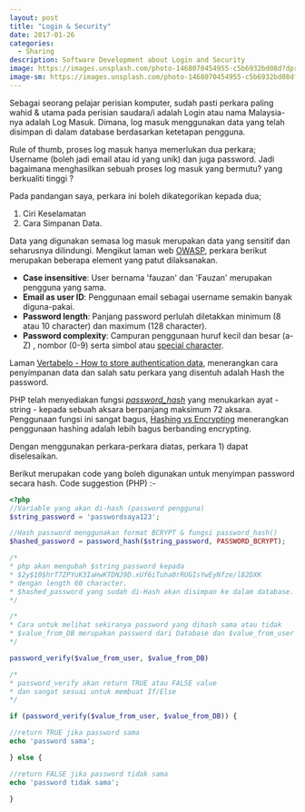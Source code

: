 ```yaml
---
layout: post
title: "Login & Security"
date: 2017-01-26
categories:
  - Sharing
description: Software Development about Login and Security
image: https://images.unsplash.com/photo-1468070454955-c5b6932bd08d?dpr=1&auto=format&fit=crop&w=1500&h=860&q=80
image-sm: https://images.unsplash.com/photo-1468070454955-c5b6932bd08d?dpr=1&auto=format&fit=crop&w=500&h=300&q=80
---
```


Sebagai seorang pelajar perisian komputer, sudah pasti perkara paling wahid & utama pada perisian saudara/i
adalah Login atau nama Malaysia-nya adalah Log Masuk. Dimana, log masuk menggunakan data yang telah disimpan
di dalam database berdasarkan ketetapan pengguna.

Rule of thumb, proses log masuk hanya memerlukan dua perkara; Username (boleh jadi email atau id yang unik) dan juga
password. Jadi bagaimana menghasilkan sebuah proses log masuk yang bermutu? yang berkualiti tinggi ?

Pada pandangan saya, perkara ini boleh dikategorikan kepada dua; 
1) Ciri Keselamatan 
2) Cara Simpanan Data.

Data yang digunakan semasa log masuk merupakan data yang sensitif dan seharusnya dilindungi.
Mengikut laman web [OWASP](http://www.owasp.org/index.php/Authentication_Cheat_Sheet "OWASP"), perkara berikut merupakan beberapa element yang patut dilaksanakan.


* __Case insensitive__: User bernama 'fauzan' dan 'Fauzan' merupakan pengguna yang sama.
* __Email as user ID__: Penggunaan email sebagai username semakin banyak diguna-pakai.
* __Password length__: Panjang password perlulah diletakkan minimum (8 atau 10 character) dan maximum (128 character).
* __Password complexity__: Campuran penggunaan huruf kecil dan besar (a-Z) , nombor (0-9) serta simbol atau [special character](http://www.owasp.org/index.php/Password_special_characters).


Laman [Vertabelo - How to store authentication data](http://www.vertabelo.com/blog/technical-articles/how-to-store-authentication-data-in-a-database-part-1),
menerangkan cara penyimpanan data dan salah satu perkara yang disentuh adalah Hash the password.

PHP telah menyediakan fungsi [*password_hash*](http://php.net/manual/en/function.password-hash.php) yang menukarkan ayat - string - kepada sebuah aksara berpanjang maksimum 72 aksara.
Penggunaan fungsi ini sangat bagus, [Hashing vs Encrypting](http://www.darkreading.com/safely-storing-user-passwords-hashing-vs-encrypting/a/d-id/1269374)
menerangkan penggunaan hashing adalah lebih bagus berbanding encrypting.

Dengan menggunakan perkara-perkara diatas, perkara 1) dapat diselesaikan.

Berikut merupakan code yang boleh digunakan untuk menyimpan password secara hash.
Code suggestion (PHP) :-

```PHP
<?php
//Variable yang akan di-hash (password pengguna)
$string_password = 'passwordsaya123';

//Hash password menggunakan format BCRYPT & fungsi password_hash()
$hashed_password = password_hash($string_password, PASSWORD_BCRYPT);

/*
* php akan mengubah $string_password kepada 
* $2y$10$hrT7ZPYuK3IaHwKTDNJ9D.xUf6iTuha0rRUGIsYwEyNfze/l82DXK
* dengan length 60 character.
* $hashed_password yang sudah di-Hash akan disimpan ke dalam database.
*/

/*
* Cara untuk melihat sekiranya password yang dihash sama atau tidak
* $value_from_DB merupakan password dari Database dan $value_from_user input dari user
*/

password_verify($value_from_user, $value_from_DB)

/*
* password_verify akan return TRUE atau FALSE value
* dan sangat sesuai untuk membuat If/Else
*/

if (password_verify($value_from_user, $value_from_DB)) {

//return TRUE jika password sama
echo 'password sama';

} else {

//return FALSE jika password tidak sama
echo 'password tidak sama';

}
```   